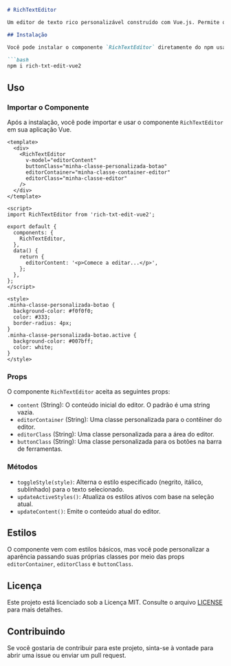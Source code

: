 ```markdown
# RichTextEditor

Um editor de texto rico personalizável construído com Vue.js. Permite que os usuários editem texto com estilos de negrito, itálico e sublinhado. Este componente é projetado para ser flexível e fácil de integrar em suas aplicações Vue.

## Instalação

Você pode instalar o componente `RichTextEditor` diretamente do npm usando o seguinte comando:

```bash
npm i rich-txt-edit-vue2
```

## Uso

### Importar o Componente

Após a instalação, você pode importar e usar o componente `RichTextEditor` em sua aplicação Vue.

```vue
<template>
  <div>
    <RichTextEditor
      v-model="editorContent"
      buttonClass="minha-classe-personalizada-botao"
      editorContainer="minha-classe-container-editor"
      editorClass="minha-classe-editor"
    />
  </div>
</template>

<script>
import RichTextEditor from 'rich-txt-edit-vue2';

export default {
  components: {
    RichTextEditor,
  },
  data() {
    return {
      editorContent: '<p>Comece a editar...</p>',
    };
  },
};
</script>

<style>
.minha-classe-personalizada-botao {
  background-color: #f0f0f0;
  color: #333;
  border-radius: 4px;
}
.minha-classe-personalizada-botao.active {
  background-color: #007bff;
  color: white;
}
</style>
```

### Props

O componente `RichTextEditor` aceita as seguintes props:

- `content` (String): O conteúdo inicial do editor. O padrão é uma string vazia.
- `editorContainer` (String): Uma classe personalizada para o contêiner do editor.
- `editorClass` (String): Uma classe personalizada para a área do editor.
- `buttonClass` (String): Uma classe personalizada para os botões na barra de ferramentas.

### Métodos

- `toggleStyle(style)`: Alterna o estilo especificado (negrito, itálico, sublinhado) para o texto selecionado.
- `updateActiveStyles()`: Atualiza os estilos ativos com base na seleção atual.
- `updateContent()`: Emite o conteúdo atual do editor.

## Estilos

O componente vem com estilos básicos, mas você pode personalizar a aparência passando suas próprias classes por meio das props `editorContainer`, `editorClass` e `buttonClass`.

## Licença

Este projeto está licenciado sob a Licença MIT. Consulte o arquivo [LICENSE](LICENSE) para mais detalhes.

## Contribuindo

Se você gostaria de contribuir para este projeto, sinta-se à vontade para abrir uma issue ou enviar um pull request.
```